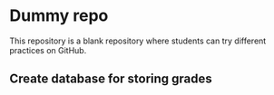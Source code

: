 # Dummy repo
This repository is a blank repository where students can try different practices on GitHub.

## Create database for storing grades